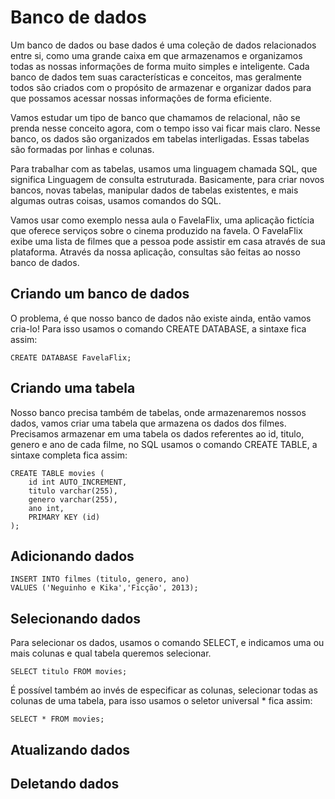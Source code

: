 # Banco de dados

Um banco de dados ou base dados é uma coleção de dados relacionados entre si, como uma grande caixa em que armazenamos e organizamos todas as nossas informações de forma muito simples e inteligente. Cada banco de dados tem suas características e conceitos, mas geralmente todos são criados com o propósito de armazenar e organizar dados para que possamos acessar nossas informações de forma eficiente.

Vamos estudar um tipo de banco que chamamos de relacional, não se prenda nesse conceito agora, com o tempo isso vai ficar mais claro. Nesse banco, os dados são organizados em tabelas interligadas. Essas tabelas são formadas por linhas e colunas. 

Para trabalhar com as tabelas, usamos uma linguagem chamada SQL, que significa Linguagem de consulta estruturada. Basicamente, para criar novos bancos, novas tabelas, manipular dados de tabelas existentes, e mais algumas outras coisas, usamos comandos do SQL.

Vamos usar como exemplo nessa aula o FavelaFlix, uma aplicação fictícia que oferece serviços sobre o cinema produzido na favela. O FavelaFlix exibe uma lista de filmes que a pessoa pode assistir em casa através de sua plataforma. Através da nossa aplicação, consultas são feitas ao nosso banco de dados.

## Criando um banco de dados

O problema, é que nosso banco de dados não existe ainda, então vamos cria-lo! Para isso usamos o comando CREATE DATABASE, a sintaxe fica assim:

```
CREATE DATABASE FavelaFlix; 
```

## Criando uma tabela

Nosso banco precisa também de tabelas, onde armazenaremos nossos dados, vamos criar uma tabela que armazena os dados dos filmes. Precisamos armazenar em uma tabela os dados referentes ao id, titulo, genero e ano de cada filme, no SQL usamos o comando CREATE TABLE, a sintaxe completa fica assim:
```
CREATE TABLE movies (
    id int AUTO_INCREMENT,
    titulo varchar(255),
    genero varchar(255),
    ano int,
    PRIMARY KEY (id)
); 
```
## Adicionando dados
```
INSERT INTO filmes (titulo, genero, ano)
VALUES ('Neguinho e Kika','Ficção', 2013);
```

## Selecionando dados

Para selecionar os dados, usamos o comando SELECT, e indicamos uma ou mais colunas e qual tabela queremos selecionar.
```
SELECT titulo FROM movies;
```

É possível também ao invés de especificar as colunas, selecionar todas as colunas de uma tabela, para isso usamos o seletor universal * fica assim:
```
SELECT * FROM movies;
```

## Atualizando dados

## Deletando dados
